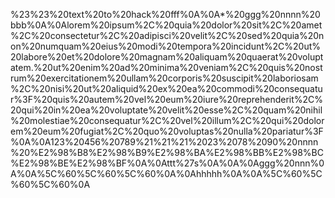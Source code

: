 %23%23%20text%20to%20hack%20fff%0A%0A*%20ggg%20nnnn%20bbb%0A%0Alorem%20ipsum%2C%20quia%20dolor%20sit%2C%20amet%2C%20consectetur%2C%20adipisci%20velit%2C%20sed%20quia%20non%20numquam%20eius%20modi%20tempora%20incidunt%2C%20ut%20labore%20et%20dolore%20magnam%20aliquam%20quaerat%20voluptatem.%20ut%20enim%20ad%20minima%20veniam%2C%20quis%20nostrum%20exercitationem%20ullam%20corporis%20suscipit%20laboriosam%2C%20nisi%20ut%20aliquid%20ex%20ea%20commodi%20consequatur%3F%20quis%20autem%20vel%20eum%20iure%20reprehenderit%2C%20qui%20in%20ea%20voluptate%20velit%20esse%2C%20quam%20nihil%20molestiae%20consequatur%2C%20vel%20illum%2C%20qui%20dolorem%20eum%20fugiat%2C%20quo%20voluptas%20nulla%20pariatur%3F%0A%0A123%20456%20789%21%21%21%2023%2078%2090%20nnnn%20%E2%98%B8%E2%98%B9%E2%98%BA%E2%98%BB%E2%98%BC%E2%98%BE%E2%98%BF%0A%0Attt%27s%0A%0A%0Aggg%20nnn%0A%0A%5C%60%5C%60%5C%60%0A%0Ahhhhh%0A%0A%5C%60%5C%60%5C%60%0A